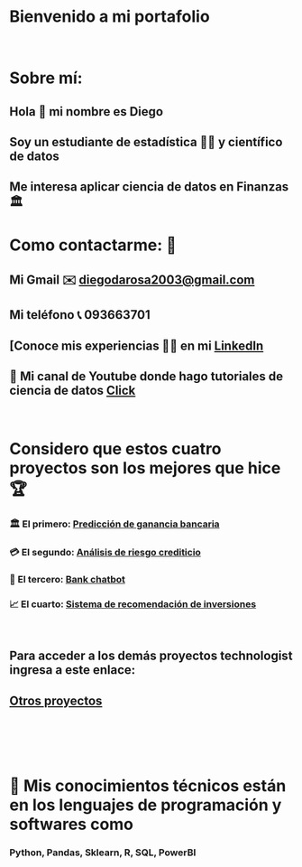 # Bienvenido a mi portafolio

⠀⠀⠀⠀⠀⠀⠀
⠀⠀⠀⠀⠀⠀⠀
# Sobre mí:
## Hola 👋 mi nombre es Diego
## Soy un estudiante de estadística 🧑‍🎓 y científico de datos
## Me interesa aplicar ciencia de datos en Finanzas 🏛️

# Como contactarme: 🤝

## Mi Gmail  ✉️ diegodarosa2003@gmail.com
## Mi teléfono 📞 093663701
## [Conoce mis experiencias 🧑‍🎓 en mi  [LinkedIn](https://www.linkedin.com/in/diego-agust%C3%ADn-da-rosa-a49641222)
## 🎥 Mi canal de Youtube donde hago tutoriales de ciencia de datos [Click](https://youtube.com/channel/UC3Zf05Ytn_GZvMzoIMF3hCw)

⠀⠀⠀⠀⠀⠀⠀
⠀⠀⠀⠀⠀⠀⠀

# Considero que estos cuatro proyectos son los mejores que hice 🏆
### 🏛️ El primero: [Predicción de ganancia bancaria](https://github.com/Diegod01/Portafolio_spanish/blob/main/Explicaci%C3%B3n/Ganancia%20bancaria.ipynb)
### 💳 El segundo: [Análisis de riesgo crediticio](https://github.com/Diegod01/Portafolio_spanish/blob/main/Explicaci%C3%B3n/An%C3%A1lisis%20de%20riesgo%20crediticio.ipynb)
### 🤖 El tercero: [Bank chatbot](https://github.com/Diegod01/Portafolio_spanish/blob/main/Explicaci%C3%B3n/Chatbot_Bancario.ipynb)
### 📈 El cuarto: [Sistema de recomendación de inversiones](https://github.com/Diegod01/Portafolio_spanish/blob/main/Explicaci%C3%B3n/Sistema%20de%20recomendaci%C3%B3n.ipynb)
⠀⠀⠀⠀⠀⠀⠀

## Para acceder a los demás proyectos technologist ingresa a este enlace:
## [Otros proyectos](https://github.com/Diegod01/Portafolio-2.0)

⠀⠀⠀⠀⠀⠀⠀
⠀⠀⠀⠀⠀⠀⠀
⠀⠀⠀⠀⠀⠀⠀⠀⠀⠀⠀⠀⠀⠀
⠀⠀⠀⠀⠀⠀⠀
⠀⠀⠀⠀⠀⠀⠀
⠀⠀⠀⠀⠀⠀⠀
 
 ⠀⠀⠀⠀⠀⠀⠀
⠀⠀⠀⠀⠀⠀⠀
⠀⠀⠀⠀⠀⠀⠀
⠀⠀⠀⠀⠀⠀⠀
⠀⠀⠀⠀⠀⠀⠀
⠀⠀⠀⠀⠀⠀⠀
# 🧠 Mis conocimientos técnicos están en los lenguajes de programación y softwares como 
### Python, Pandas, Sklearn, R, SQL, PowerBI
⠀⠀⠀⠀⠀⠀⠀
